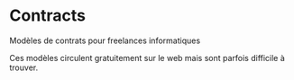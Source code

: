 # Contracts
Modèles de contrats pour freelances informatiques

Ces modèles circulent gratuitement sur le web mais sont parfois difficile à trouver.

